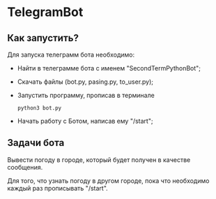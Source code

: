 # TelegramBot

## Как запустить?

Для запуска телеграмм бота необходимо:

* Найти в телеграмме бота с именем "SecondTermPythonBot";

* Скачать файлы (bot.py, pasing.py, to_user.py);

* Запустить программу, прописав в терминале 

  ```python3
  python3 bot.py
  ```

* Начать работу с Ботом, написав ему "/start";



## Задачи бота

Вывести погоду в городе, который будет получен в качестве сообщения.

Для того, что узнать погоду в другом городе, пока что необходимо каждый раз прописывать "/start".

